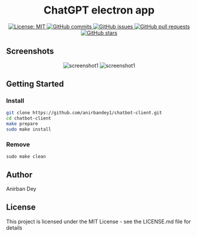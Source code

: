 <h1 align="center"> ChatGPT electron app </h1> 

<p align="center">
  <a href="https://opensource.org/licenses/MIT">
    <img alt="License: MIT" src="https://img.shields.io/badge/License-MIT-blue.svg">
  </a>

  <a href="https://github.com/anirbandey1/chatbot-client/commits/master">
    <img alt="GitHub commits" src="https://img.shields.io/github/commit-activity/y/anirbandey1/chatbot-client?color=red&label=commits">
  </a>

  <a href="https://github.com/anirbandey1/chatbot-client/issues">
    <img alt="GitHub issues" src="https://img.shields.io/github/issues/anirbandey1/chatbot-client?color=important">
  </a>
  <a href="https://github.com/anirbandey1/chatbot-client/pulls">
    <img alt="GitHub pull requests" src="https://img.shields.io/github/issues-pr/anirbandey1/chatbot-client?color=blueviolet">
  </a>

  <a href="https://github.com/anirbandey1/chatbot-client/stargazers">
    <img alt="GitHub stars" src="https://img.shields.io/github/stars/anirbandey1/chatbot-client?style=social">
  </a>

</p>

## Screenshots
<div align="center" style=""> 

  <img alt="screenshot1" style="max-width:40vw;" src="https://anirbandey1.github.io/assets/chatbot-client/screenshots/screenshot1.png">
  <img alt="screenshot1" style="max-width:40vw;" src="https://anirbandey1.github.io/assets/chatbot-client/screenshots/screenshot2.png">

</div>

## Getting Started

### Install

```sh
git clone https://github.com/anirbandey1/chatbot-client.git
cd chatbot-client
make prepare
sudo make install
```

### Remove
```
sudo make clean
```


## Author

<a href = "https://anirbandey1.github.io/site" style="text-decoration: none; color: inherit;">Anirban Dey</a>

## License

This project is licensed under the MIT License - see the LICENSE.md file for details





